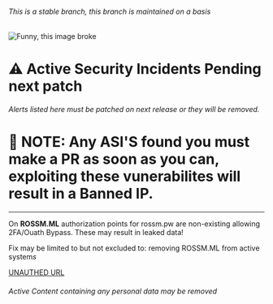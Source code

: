 
###### This is a stable branch, this branch is maintained on a basis
![Funny, this image broke](https://i.rossm.pw/448563.png)


# :warning: Active Security Incidents Pending next patch
###### Alerts listed here must be patched on next release or they will be  removed.


# :rotating_light: NOTE: Any ASI'S found you must make a PR as soon as you can, exploiting these vunerabilites will result in a Banned IP.
-------------------------------------------------------------------------------------------------------------------------------------------

On <b> ROSSM.ML</b> authorization points for rossm.pw are non-existing allowing 2FA/Ouath Bypass. These may result in leaked data! 

Fix may be limited to but not excluded to: removing ROSSM.ML from active system<i>s</i>


[UNAUTHED URL](rossm.ml)

###### Active Content containing any personal data may be removed
